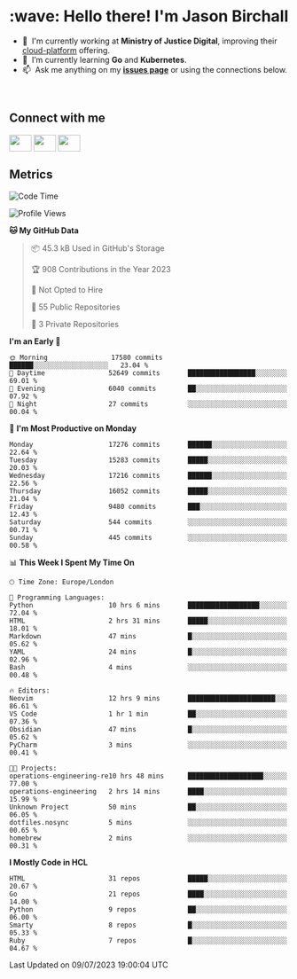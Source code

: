 <h1 align="left" id="jason-title">:wave: Hello there! I'm Jason Birchall</h1>

- :office: &nbsp;I'm currently working at **Ministry of Justice Digital**, improving their [cloud-platform](https://github.com/ministryofjustice/cloud-platform) offering.
- :seedling: &nbsp;I’m currently learning **Go** and **Kubernetes**.
- :mailbox: &nbsp;Ask me anything on my **[issues page]** or using the connections below.


<br>

<h2>Connect with me</h2>
<p>
<a href="https://twitter.com/jsonBirchall" target="blank"><img align="center" src="https://cdn.jsdelivr.net/npm/simple-icons@3.0.1/icons/twitter.svg" alt="" height="30" width="40" /></a>
<a href="https://keybase.io/json0" target="blank"><img align="center" src="https://cdn.jsdelivr.net/npm/simple-icons@3.0.1/icons/keybase.svg" alt="" height="30" width="40" /></a>
<a href="https://www.reddit.com/user/kakorate" target="blank"><img align="center" src="https://cdn.jsdelivr.net/npm/simple-icons@3.0.1/icons/reddit.svg" alt="" height="30" width="40" /></a>
</p>

<h2>Metrics</h2>

<!--START_SECTION:waka-->
![Code Time](http://img.shields.io/badge/Code%20Time-1%2C133%20hrs%2038%20mins-blue)

![Profile Views](http://img.shields.io/badge/Profile%20Views-0-blue)

**🐱 My GitHub Data** 

> 📦 45.3 kB Used in GitHub's Storage 
 > 
> 🏆 908 Contributions in the Year 2023
 > 
> 🚫 Not Opted to Hire
 > 
> 📜 55 Public Repositories 
 > 
> 🔑 3 Private Repositories 
 > 
**I'm an Early 🐤** 

```text
🌞 Morning                17580 commits       ██████░░░░░░░░░░░░░░░░░░░   23.04 % 
🌆 Daytime                52649 commits       █████████████████░░░░░░░░   69.01 % 
🌃 Evening                6040 commits        ██░░░░░░░░░░░░░░░░░░░░░░░   07.92 % 
🌙 Night                  27 commits          ░░░░░░░░░░░░░░░░░░░░░░░░░   00.04 % 
```
📅 **I'm Most Productive on Monday** 

```text
Monday                   17276 commits       ██████░░░░░░░░░░░░░░░░░░░   22.64 % 
Tuesday                  15283 commits       █████░░░░░░░░░░░░░░░░░░░░   20.03 % 
Wednesday                17216 commits       ██████░░░░░░░░░░░░░░░░░░░   22.56 % 
Thursday                 16052 commits       █████░░░░░░░░░░░░░░░░░░░░   21.04 % 
Friday                   9480 commits        ███░░░░░░░░░░░░░░░░░░░░░░   12.43 % 
Saturday                 544 commits         ░░░░░░░░░░░░░░░░░░░░░░░░░   00.71 % 
Sunday                   445 commits         ░░░░░░░░░░░░░░░░░░░░░░░░░   00.58 % 
```


📊 **This Week I Spent My Time On** 

```text
🕑︎ Time Zone: Europe/London

💬 Programming Languages: 
Python                   10 hrs 6 mins       ██████████████████░░░░░░░   72.04 % 
HTML                     2 hrs 31 mins       █████░░░░░░░░░░░░░░░░░░░░   18.01 % 
Markdown                 47 mins             █░░░░░░░░░░░░░░░░░░░░░░░░   05.62 % 
YAML                     24 mins             █░░░░░░░░░░░░░░░░░░░░░░░░   02.96 % 
Bash                     4 mins              ░░░░░░░░░░░░░░░░░░░░░░░░░   00.48 % 

🔥 Editors: 
Neovim                   12 hrs 9 mins       ██████████████████████░░░   86.61 % 
VS Code                  1 hr 1 min          ██░░░░░░░░░░░░░░░░░░░░░░░   07.36 % 
Obsidian                 47 mins             █░░░░░░░░░░░░░░░░░░░░░░░░   05.62 % 
PyCharm                  3 mins              ░░░░░░░░░░░░░░░░░░░░░░░░░   00.41 % 

🐱‍💻 Projects: 
operations-engineering-re10 hrs 48 mins      ███████████████████░░░░░░   77.00 % 
operations-engineering   2 hrs 14 mins       ████░░░░░░░░░░░░░░░░░░░░░   15.99 % 
Unknown Project          50 mins             ██░░░░░░░░░░░░░░░░░░░░░░░   06.05 % 
dotfiles.nosync          5 mins              ░░░░░░░░░░░░░░░░░░░░░░░░░   00.65 % 
homebrew                 2 mins              ░░░░░░░░░░░░░░░░░░░░░░░░░   00.31 % 
```

**I Mostly Code in HCL** 

```text
HTML                     31 repos            █████░░░░░░░░░░░░░░░░░░░░   20.67 % 
Go                       21 repos            ████░░░░░░░░░░░░░░░░░░░░░   14.00 % 
Python                   9 repos             ██░░░░░░░░░░░░░░░░░░░░░░░   06.00 % 
Smarty                   8 repos             █░░░░░░░░░░░░░░░░░░░░░░░░   05.33 % 
Ruby                     7 repos             █░░░░░░░░░░░░░░░░░░░░░░░░   04.67 % 
```




 Last Updated on 09/07/2023 19:00:04 UTC
<!--END_SECTION:waka-->

<!-- links -->

[issues page]: https://github.com/jasonBirchall/jasonBirchall/issues "jasonBirchall/issues"
